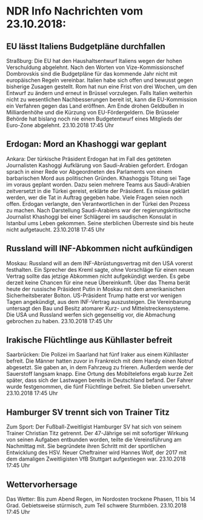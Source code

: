 # NDR Info Nachrichten vom 23.10.2018:


## EU lässt Italiens Budgetpläne durchfallen
Straßburg: 	Die EU hat den Haushaltsentwurf Italiens wegen der hohen Verschuldung abgelehnt. Nach den Worten von Vize-Kommissionschef Dombrovskis sind die Budgetpläne für das kommende Jahr nicht mit europäischen Regeln vereinbar. Italien habe sich offen und bewusst gegen bisherige Zusagen gestellt. Rom hat nun eine Frist von drei Wochen, um den Entwurf zu ändern und erneut in Brüssel vorzulegen. Falls Italien weiterhin nicht zu wesentlichen Nachbesserungen bereit ist, kann die EU-Kommission ein Verfahren gegen das Land eröffnen. Am Ende drohen Geldbußen in Milliardenhöhe und die Kürzung von EU-Fördergeldern. Die Brüsseler Behörde hat bislang noch nie einen Budgetentwurf eines Mitglieds der Euro-Zone abgelehnt. 23.10.2018 17:45 Uhr 

## Erdogan: Mord an Khashoggi war geplant
Ankara: Der türkische Präsident Erdogan hat im Fall des getöteten Journalisten Kashoggi Aufklärung von Saudi-Arabien gefordert. Erdogan sprach in einer Rede vor Abgeordneten des Parlaments von einem barbarischen Mord aus politischen Gründen. Khashoggis Tötung sei Tage im voraus geplant worden. Dazu seien mehrere Teams aus Saudi-Arabien zeitversetzt in die Türkei gereist, erklärte der Präsident. Es müsse geklärt werden, wer die Tat in Auftrag gegeben habe. Viele Fragen seien noch offen. Erdogan verlangte, den Verantwortlichen in der Türkei den Prozess zu machen. Nach Darstellung Saudi-Arabiens war der regierungskritische Journalist Khashoggi bei einer Schlägerei im saudischen Konsulat in Istanbul ums Leben gekommen. Seine sterblichen Überreste sind bis heute nicht aufgetaucht. 23.10.2018 17:45 Uhr 

## Russland will INF-Abkommen nicht aufkündigen
Moskau: Russland will an dem INF-Abrüstungsvertrag mit den USA vorerst festhalten. Ein Sprecher des Kreml sagte, ohne Vorschläge für einen neuen Vertrag sollte das jetzige Abkommen nicht aufgekündigt werden. Es gebe derzeit keine Chancen für eine neue Übereinkunft. Über das Thema berät heute der russische Präsident Putin in Moskau mit dem amerikanischen Sicherheitsberater Bolton. US-Präsident Trump hatte erst vor wenigen Tagen angekündigt, aus dem INF-Vertrag auszusteigen. Die Vereinbarung untersagt den Bau und Besitz atomarer Kurz- und  Mittelstreckensysteme. Die USA und Russland werfen sich gegenseitig vor, die Abmachung gebrochen zu haben. 23.10.2018 17:45 Uhr 

## Irakische Flüchtlinge aus Kühllaster befreit
Saarbrücken: Die Polizei im Saarland hat fünf Iraker aus einem Kühllaster befreit. Die Männer hatten zuvor in Frankreich mit dem Handy einen Notruf abgesetzt. Sie gaben an, in dem Fahrzeug zu frieren. Außerdem werde der Sauerstoff langsam knapp. Eine Ortung des Mobiltelefons ergab kurze Zeit später, dass sich der Lastwagen bereits in Deutschland befand. Der Fahrer wurde festgenommen, die fünf Flüchtlinge befreit. Sie blieben unversehrt. 23.10.2018 17:45 Uhr 

## Hamburger SV trennt sich von Trainer Titz
Zum Sport: Der Fußball-Zweitligist Hamburger SV hat sich von seinem Trainer Christian Titz getrennt. Der 47-Jährige sei mit sofortiger Wirkung von seinen Aufgaben entbunden worden, teilte die Vereinsführung am Nachmittag mit. Sie begründete ihren Schritt mit der sportlichen Entwicklung des HSV. Neuer Cheftrainer wird Hannes Wolf, der 2017 mit dem damaligen Zweitligisten VfB Stuttgart aufgestiegen war. 23.10.2018 17:45 Uhr 

## Wettervorhersage
Das Wetter: Bis zum Abend Regen, im Nordosten trockene Phasen, 11 bis 14 Grad. Gebietsweise stürmisch, zum Teil schwere Sturmböen. 23.10.2018 17:45 Uhr 
